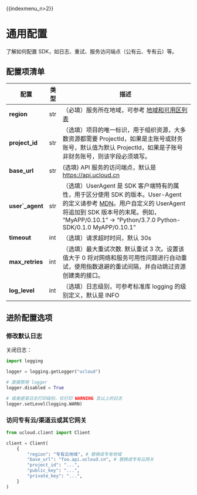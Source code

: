 {{indexmenu_n>2}}

# 通用配置

了解如何配置 SDK，如日志、重试、服务访问端点（公有云、专有云）等。

## 配置项清单

| 配置            | 类型 | 描述                                                         |
| --------------- | ---- | ------------------------------------------------------------ |
| **region**      | str  | （必填）服务所在地域，可参考 [地域和可用区列表](https://docs.ucloud.cn/api/summary/regionlist) |
| **project_id**  | str  | （选填）项目的唯一标识，用于组织资源，大多数资源都需要 ProjectId，如果是主账号或财务账号，默认值为默认 ProjectId，如果是子账号非财务账号，则该字段必须填写。 |
| **base_url**    | str  |  (选填) API 服务的访问端点，默认是 https://api.ucloud.cn                            |
| **user`_agent**  | str  | （选填）UserAgent 是 SDK 客户端特有的属性，用于区分使用 SDK 的版本。User-Agent 的定义请参考 [MDN](https://developer.mozilla.org/en-US/docs/Web/HTTP/Headers/User-Agent)。用户自定义的 UserAgent 将追加到 SDK 版本号的末尾。例如， “MyAPP/0.10.1” -> “Python/3.7.0 Python-SDK/0.1.0 MyAPP/0.10.1” |
| **timeout**     | int  | （选填）请求超时时间，默认 30s                               |
| **max_retries** | int  | （选填）最大重试次数. 默认重试 3 次。设置该值大于 0 将对网络和服务可用性问题进行自动重试，使用指数退避的重试间隔，并自动跳过资源创建类的接口。 |
| **log_level**   | int  | （选填）日志级别，可参考标准库 logging 的级别定义，默认是 INFO                    |

## 进阶配置选项

### 修改默认日志

关闭日志：

```python
import logging

logger = logging.getLogger("ucloud")

# 直接禁用 logger
logger.disabled = True

# 或者提高日志打印级别，仅打印 WARNING 及以上的日志
logger.setLevel(logging.WARN)
```

### 访问专有云/渠道云或其它网关

```python
from ucloud.client import Client

client = Client(
    {
        "region": "专有云地域", # 替换成专有地域
        "base_url": "foo.api.ucloud.cn", # 替换成专有云网关
        "project_id": "...",
        "public_key": "...",
        "private_key": "...",
    }
)
```

